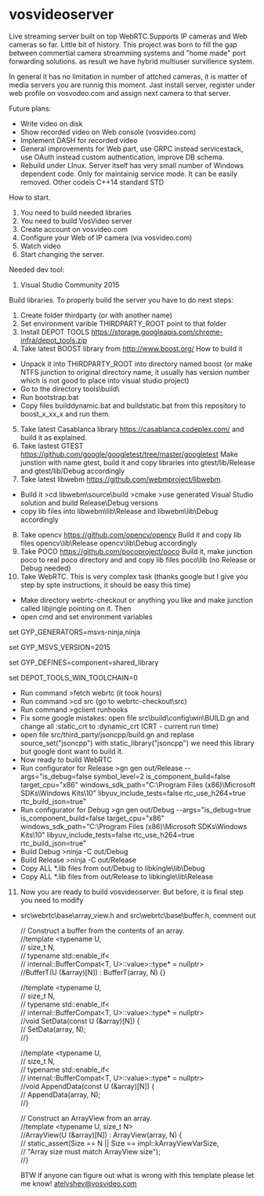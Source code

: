 # vosvideoserver
Live streaming server built on top WebRTC.Supports IP cameras and Web cameras so far.
Little bit of history. This project was born to fill the gap between commertial camera streamming systems and "home made" port forwarding solutions. as result we have hybrid multiuser survillence system. 

In general it has no limitation in number of attched cameras, it is matter of media servers you are runnig this moment. Jast install server, register under web profile on vosvodeo.com and assign next camera to that server.

Future plans:
* Write video on disk
* Show recorded video on Web console (vosvideo.com)
* Implement DASH for recorded video
* General improvements for Web part, use GRPC instead servicestack, use OAuth instead custom authentication, improve DB schema.
* Rebuild under LInux. Server itself has very small number of Windows dependent code. Only for maintainig service mode. It can be easily removed. Other codeis C++14 standard STD

How to start.
1. You need to build needed libraries
2. You need to build VosVideo server
3. Create account on vosvideo.com
4. Configure your Web of IP camera (via vosvideo.com)
5. Watch video
6. Start changing the server.

Needed dev tool:
1. Visual Studio Community 2015

Build libraries. To properly build the server you have to do next steps:
1. Create folder thirdparty (or with another name)
2. Set environment varible THIRDPARTY_ROOT point to that folder
3. Install DEPOT TOOLS https://storage.googleapis.com/chrome-infra/depot_tools.zip
4. Take latest BOOST library from http://www.boost.org/ How to build it
  * Unpack it into THIRDPARTY_ROOT into directory named boost (or make NTFS junction to original directory name, it usually has version number which is not good to place into visual studio project)
  * Go to the directory tools\build\
  * Run bootstrap.bat
  * Copy files builddynamic.bat and buildstatic.bat from this repository to boost_x_xx_x and run them. 
5. Take latest Casablanca library https://casablanca.codeplex.com/ and build it as explained.
6. Take lastest GTEST https://github.com/google/googletest/tree/master/googletest Make junstion with name gtest, build it and copy libraries into gtest/lib/Release and gtest/lib/Debug accordingly
7. Take latest libwebm https://github.com/webmproject/libwebm. 
 * Build it >cd libwebm\source\build >cmake >use generated Visual Studio solution and build Release\Debug versions
 * copy lib files into libwebm\lib\Release and libwebm\lib\Debug accordingly
8. Take opencv https://github.com/opencv/opencv Build it and copy lib files opencv\lib\Release opencv\lib\Debug accordingly
9. Take POCO https://github.com/pocoproject/poco Build it, make junction poco to real poco directory and and copy lib files poco\lib (no Release or Debug needed)
10. Take WebRTC. This is very complex task (thanks google but I give you step by spte instructions, it should be easy this time)
 * Make directory webrtc-checkout or anything you like and make junction called libjingle pointing on it. Then
 * open cmd and set environment variables
  
  set GYP_GENERATORS=msvs-ninja,ninja
  
  set GYP_MSVS_VERSION=2015
  
  set GYP_DEFINES=component=shared_library
  
  set DEPOT_TOOLS_WIN_TOOLCHAIN=0
  * Run command >fetch webrtc    (it took hours)
  * Run command >cd src (go to webrtc-checkout\src)
  * Run command >gclient runhooks
  * Fix some google mistakes: open file src\build\config\win\BUILD.gn and change all :static_crt to :dynamic_crt (CRT - current run time)
  * open file src/third_party/jsoncpp/build.gn and replase source_set("jsoncpp") with static_library("jsoncpp") we need this library but google dont want to build it.
  * Now ready to build WebRTC 
  * Run configurator for Release >gn gen out/Release --args="is_debug=false symbol_level=2 is_component_build=false target_cpu=\"x86\" windows_sdk_path=\"C:\Program Files (x86)\Microsoft SDKs\Windows Kits\10\" libyuv_include_tests=false rtc_use_h264=true rtc_build_json=true" 
  * Run configurator for Debug >gn gen out/Debug --args="is_debug=true is_component_build=false target_cpu=\"x86\" windows_sdk_path=\"C:\Program Files (x86)\Microsoft SDKs\Windows Kits\10\" libyuv_include_tests=false rtc_use_h264=true rtc_build_json=true" 
  * Build Debug >ninja -C out/Debug 
  * Build Release >ninja -C out/Release
  * Copy ALL *.lib files from out/Debug to libkingle\lib\Debug
  * Copy ALL *.lib files from out/Release to libkingle\lib\Release
 
 11. Now you are ready to build vosvideoserver. But before, it is final step you need to modify 
  * src\webrtc\base\array_view.h and src\webrtc\base\buffer.h, comment out 


    // Construct a buffer from the contents of an array.  
    //template <typename U,  
    //          size_t N,  
    //          typename std::enable_if<  
    //              internal::BufferCompat<T, U>::value>::type* = nullptr>  
    //BufferT(U (&array)[N]) : BufferT(array, N) {}  
  

    //template <typename U,  
    //          size_t N,  
    //          typename std::enable_if<  
    //              internal::BufferCompat<T, U>::value>::type* = nullptr>  
    //void SetData(const U (&array)[N]) {  
    //  SetData(array, N);  
    //}    
  
    //template <typename U,  
    //          size_t N,  
    //          typename std::enable_if<  
    //              internal::BufferCompat<T, U>::value>::type* = nullptr>  
    //void AppendData(const U (&array)[N]) {  
    //  AppendData(array, N);  
    //}  

    // Construct an ArrayView from an array.  
    //template <typename U, size_t N>  
    //ArrayView(U (&array)[N]) : ArrayView(array, N) {  
    //  static_assert(Size == N || Size == impl::kArrayViewVarSize,  
    //                "Array size must match ArrayView size");  
    //}  
    
    BTW if anyone can figure out what is wrong with this template please let me know!
    atelyshev@vosvideo.com
